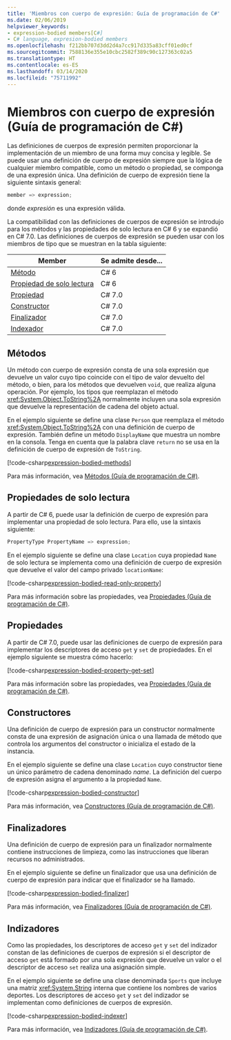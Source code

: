 ```yaml
---
title: 'Miembros con cuerpo de expresión: Guía de programación de C#'
ms.date: 02/06/2019
helpviewer_keywords:
- expression-bodied members[C#]
- C# language, expresion-bodied members
ms.openlocfilehash: f212bb707d3dd2d4a7cc917d335a83cff01ed0cf
ms.sourcegitcommit: 7588136e355e10cbc2582f389c90c127363c02a5
ms.translationtype: HT
ms.contentlocale: es-ES
ms.lasthandoff: 03/14/2020
ms.locfileid: "75711992"
---
```

# <a name="expression-bodied-members-c-programming-guide"></a>Miembros con cuerpo de expresión (Guía de programación de C#)

Las definiciones de cuerpos de expresión permiten proporcionar la implementación de un miembro de una forma muy concisa y legible. Se puede usar una definición de cuerpo de expresión siempre que la lógica de cualquier miembro compatible, como un método o propiedad, se componga de una expresión única. Una definición de cuerpo de expresión tiene la siguiente sintaxis general:

```csharp
member => expression;
```

donde *expresión* es una expresión válida.

La compatibilidad con las definiciones de cuerpos de expresión se introdujo para los métodos y las propiedades de solo lectura en C# 6 y se expandió en C# 7.0. Las definiciones de cuerpos de expresión se pueden usar con los miembros de tipo que se muestran en la tabla siguiente:

|Member  |Se admite desde... |
|---------|---------|
|[Método](#methods)  |C# 6 |
|[Propiedad de solo lectura](#read-only-properties)   |C# 6  |
|[Propiedad](#properties)  |C# 7.0 |
|[Constructor](#constructors)   |C# 7.0 |
|[Finalizador](#finalizers)     |C# 7.0 |
|[Indexador](#indexers)       |C# 7.0 |

## <a name="methods"></a>Métodos

Un método con cuerpo de expresión consta de una sola expresión que devuelve un valor cuyo tipo coincide con el tipo de valor devuelto del método, o bien, para los métodos que devuelven `void`, que realiza alguna operación. Por ejemplo, los tipos que reemplazan el método <xref:System.Object.ToString%2A> normalmente incluyen una sola expresión que devuelve la representación de cadena del objeto actual.

En el ejemplo siguiente se define una clase `Person` que reemplaza el método <xref:System.Object.ToString%2A> con una definición de cuerpo de expresión. También define un método `DisplayName` que muestra un nombre en la consola. Tenga en cuenta que la palabra clave `return` no se usa en la definición de cuerpo de expresión de `ToString`.

[!code-csharp[expression-bodied-methods](../../../../samples/snippets/csharp/programming-guide/classes-and-structs/expr-bodied-methods.cs)]  

Para más información, vea [Métodos (Guía de programación de C#)](../classes-and-structs/methods.md).

## <a name="read-only-properties"></a>Propiedades de solo lectura

A partir de C# 6, puede usar la definición de cuerpo de expresión para implementar una propiedad de solo lectura. Para ello, use la sintaxis siguiente:

```csharp
PropertyType PropertyName => expression;
```

En el ejemplo siguiente se define una clase `Location` cuya propiedad `Name` de solo lectura se implementa como una definición de cuerpo de expresión que devuelve el valor del campo privado `locationName`:

[!code-csharp[expression-bodied-read-only-property](../../../../samples/snippets/csharp/programming-guide/classes-and-structs/expr-bodied-readonly.cs#1)]  

Para más información sobre las propiedades, vea [Propiedades (Guía de programación de C#)](../classes-and-structs/properties.md).

## <a name="properties"></a>Propiedades

A partir de C# 7.0, puede usar las definiciones de cuerpo de expresión para implementar los descriptores de acceso `get` y `set` de propiedades. En el ejemplo siguiente se muestra cómo hacerlo:

[!code-csharp[expression-bodied-property-get-set](../../../../samples/snippets/csharp/programming-guide/classes-and-structs/expr-bodied-ctor.cs#1)]

Para más información sobre las propiedades, vea [Propiedades (Guía de programación de C#)](../classes-and-structs/properties.md).

## <a name="constructors"></a>Constructores

Una definición de cuerpo de expresión para un constructor normalmente consta de una expresión de asignación única o una llamada de método que controla los argumentos del constructor o inicializa el estado de la instancia.

En el ejemplo siguiente se define una clase `Location` cuyo constructor tiene un único parámetro de cadena denominado *name*. La definición del cuerpo de expresión asigna el argumento a la propiedad `Name`.

[!code-csharp[expression-bodied-constructor](../../../../samples/snippets/csharp/programming-guide/classes-and-structs/expr-bodied-ctor.cs#1)]  

Para más información, vea [Constructores (Guía de programación de C#)](../classes-and-structs/constructors.md).

## <a name="finalizers"></a>Finalizadores

Una definición de cuerpo de expresión para un finalizador normalmente contiene instrucciones de limpieza, como las instrucciones que liberan recursos no administrados.

En el ejemplo siguiente se define un finalizador que usa una definición de cuerpo de expresión para indicar que el finalizador se ha llamado.

[!code-csharp[expression-bodied-finalizer](../../../../samples/snippets/csharp/programming-guide/classes-and-structs/expr-bodied-destructor.cs#1)]  

Para más información, vea [Finalizadores (Guía de programación de C#)](../classes-and-structs/destructors.md).

## <a name="indexers"></a>Indizadores

Como las propiedades, los descriptores de acceso `get` y `set` del indizador constan de las definiciones de cuerpos de expresión si el descriptor de acceso `get` está formado por una sola expresión que devuelve un valor o el descriptor de acceso `set` realiza una asignación simple.

En el ejemplo siguiente se define una clase denominada `Sports` que incluye una matriz <xref:System.String> interna que contiene los nombres de varios deportes. Los descriptores de acceso `get` y `set` del indizador se implementan como definiciones de cuerpos de expresión.

[!code-csharp[expression-bodied-indexer](../../../../samples/snippets/csharp/programming-guide/classes-and-structs/expr-bodied-indexers.cs#1)]

Para más información, vea [Indizadores (Guía de programación de C#)](../indexers/index.md).
